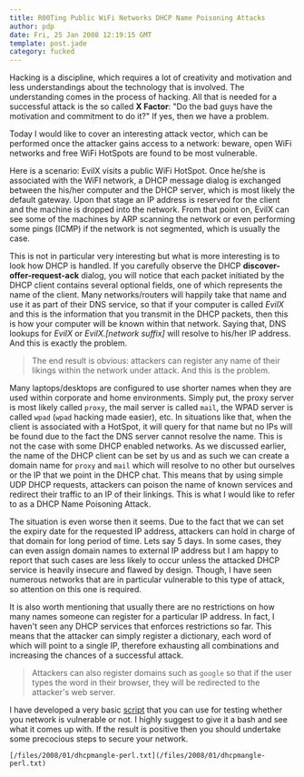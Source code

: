 ```yaml
---
title: R00Ting Public WiFi Networks DHCP Name Poisoning Attacks
author: pdp
date: Fri, 25 Jan 2008 12:19:15 GMT
template: post.jade
category: fucked
---
```


Hacking is a discipline, which requires a lot of creativity and motivation and less understandings about the technology that is involved. The understanding comes in the process of hacking. All that is needed for a successful attack is the so called **X Factor**: "Do the bad guys have the motivation and commitment to do it?" If yes, then we have a problem.

Today I would like to cover an interesting attack vector, which can be performed once the attacker gains access to a network: beware, open WiFi networks and free WiFi HotSpots are found to be most vulnerable.

Here is a scenario: EvilX visits a public WiFi HotSpot. Once he/she is associated with the WiFI network, a DHCP message dialog is exchanged between the his/her computer and the DHCP server, which is most likely the default gateway. Upon that stage an IP address is reserved for the client and the machine is dropped into the network. From that point on, EvilX can see some of the machines by ARP scanning the network or even performing some pings (ICMP) if the network is not segmented, which is usually the case.

This is not in particular very interesting but what is more interesting is to look how DHCP is handled. If you carefully observe the DHCP **discover-offer-request-ack** dialog, you will notice that each packet initiated by the DHCP client contains several optional fields, one of which represents the name of the client. Many networks/routers will happily take that name and use it as part of their DNS service, so that if your computer is called _EvilX_ and this is the information that you transmit in the DHCP packets, then this is how your computer will be known within that network. Saying that, DNS lookups for _EvilX_ or _EvilX.[network suffix]_ will resolve to his/her IP address. And this is exactly the problem.

> The end result is obvious: attackers can register any name of their likings within the network under attack. And this is the problem.

Many laptops/desktops are configured to use shorter names when they are used within corporate and home environments. Simply put, the proxy server is most likely called `proxy`, the mail server is called `mail`, the WPAD server is called `wpad` (`wpad` hacking made easier), etc. In situations like that, when the client is associated with a HotSpot, it will query for that name but no IPs will be found due to the fact the DNS server cannot resolve the name. This is not the case with some DHCP enabled networks. As we discussed earlier, the name of the DHCP client can be set by us and as such we can create a domain name for `proxy` and `mail` which will resolve to no other but ourselves or the IP that we point in the DHCP chat. This means that by using simple UDP DHCP requests, attackers can poison the name of known services and redirect their traffic to an IP of their linkings. This is what I would like to refer to as a DHCP Name Poisoning Attack.

The situation is even worse then it seems. Due to the fact that we can set the expiry date for the requested IP address, attackers can hold in charge of that domain for long period of time. Lets say 5 days. In some cases, they can even assign domain names to external IP address but I am happy to report that such cases are less likely to occur unless the attacked DHCP service is heavily insecure and flawed by design. Though, I have seen numerous networks that are in particular vulnerable to this type of attack, so attention on this one is required.

It is also worth mentioning that usually there are no restrictions on how many names someone can register for a particular IP address. In fact, I haven't seen any DHCP services that enforces restrictions so far. This means that the attacker can simply register a dictionary, each word of which will point to a single IP, therefore exhausting all combinations and increasing the chances of a successful attack.

> Attackers can also register domains such as `google` so that if the user types the word in their browser, they will be redirected to the attacker's web server.

I have developed a very basic [script](/files/2008/01/dhcpmangle-perl.txt) that you can use for testing whether you network is vulnerable or not. I highly suggest to give it a bash and see what it comes up with. If the result is positive then you should undertake some precocious steps to secure your network.

    [/files/2008/01/dhcpmangle-perl.txt](/files/2008/01/dhcpmangle-perl.txt)
